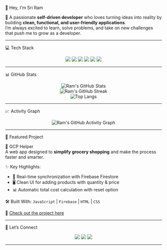 👋 Hey, I'm Sri Ram  

🚀 A passionate **self-driven developer** who loves turning ideas into reality by building **clean, functional, and user-friendly applications**.  
I’m always excited to learn, solve problems, and take on new challenges that push me to grow as a developer.  

---

💻 Tech Stack  

<p align="center">
  <img src="https://img.shields.io/badge/HTML5-E34F26?style=for-the-badge&logo=html5&logoColor=white" />
  <img src="https://img.shields.io/badge/CSS3-1572B6?style=for-the-badge&logo=css3&logoColor=white" />
  <img src="https://img.shields.io/badge/JavaScript-F7E017?style=for-the-badge&logo=javascript&logoColor=black" />
  <img src="https://img.shields.io/badge/Firebase-FF6F00?style=for-the-badge&logo=firebase&logoColor=white" />
  <img src="https://img.shields.io/badge/Git-F05033?style=for-the-badge&logo=git&logoColor=white" />
  <img src="https://img.shields.io/badge/GitHub-181717?style=for-the-badge&logo=github&logoColor=white" />
</p>  

---

📊 GitHub Stats  

<div align="center">

![Ram's GitHub Stats](https://github-readme-stats.vercel.app/api?username=Ram-1922&show_icons=true&theme=radical&hide_border=true)  
![Ram's GitHub Streak](https://github-readme-streak-stats.herokuapp.com/?user=Ram-1922&theme=radical&hide_border=true)  
![Top Langs](https://github-readme-stats.vercel.app/api/top-langs/?username=Ram-1922&layout=compact&theme=radical&hide_border=true)  

</div>  

---

📈 Activity Graph  

<div align="center">

![Ram's GitHub Activity Graph](https://github-readme-activity-graph.vercel.app/graph?username=Ram-1922&theme=react-dark&hide_border=true)

</div>  

---

🚀 Featured Project  

🛒 GCP Helper  
A web app designed to **simplify grocery shopping** and make the process faster and smarter.  

✨ Key Highlights:  
- 🔄 Real-time synchronization with Firebase Firestore  
- 🖥️ Clean UI for adding products with quantity & price  
- 📊 Automatic total cost calculation with reset option  

🛠 Built With:
`JavaScript` | `Firebase` | `HTML` | `CSS`  

🔗 [Check out the project here](https://github.com/Ram-1922/web-development/tree/main/GCP%20helper)  

---

🤝 Let’s Connect  

<p align="center">
  <a href="mailto:srir42194@gmail.com"><img src="https://img.shields.io/badge/Email-D14836?style=for-the-badge&logo=gmail&logoColor=white" /></a>
  <a href="https://www.linkedin.com/in/ram2219"><img src="https://img.shields.io/badge/LinkedIn-0A66C2?style=for-the-badge&logo=linkedin&logoColor=white" /></a>
  <a href="https://github.com/Ram-1922"><img src="https://img.shields.io/badge/GitHub-181717?style=for-the-badge&logo=github&logoColor=white" /></a>
</p>  

---
